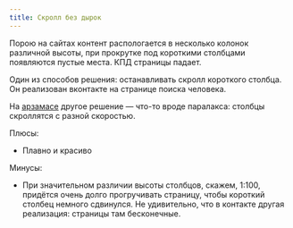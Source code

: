 ```yaml
---
title: Скролл без дырок
---
```




Порою на сайтах контент распологается в несколько колонок различной высоты, при прокрутке под короткими столбцами появляются пустые места. КПД страницы падает.

Один из способов решения: останавливать скролл короткого столбца. Он реализован вконтакте на странице поиска человека.
<!--more-->

На [арзамасе](http://arzamas.academy/) другое решение — что-то вроде паралакса: столбцы скроллятся с разной скоростью.

Плюсы:

* Плавно и красиво

Минусы:

* При значительном различии высоты столбцов, скажем, 1:100, придётся очень долго прогручивать страницу, чтобы короткий столбец немного сдвинулся. Не удивительно, что в контакте другая реализация: страницы там бесконечные.
